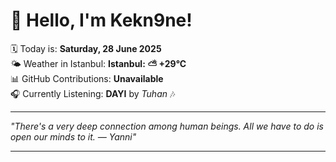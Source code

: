 # 👋 Hello, I'm Kekn9ne!

🗓️ Today is: **Saturday, 28 June 2025**  
🌤️ Weather in Istanbul: **Istanbul: ⛅️  +29°C**  
📊 GitHub Contributions: **Unavailable**  
🎧 Currently Listening: **DAYI** by *Tuhan* 🎶

---

_"There's a very deep connection among human beings. All we have to do is open our minds to it. — *Yanni*"_

---
